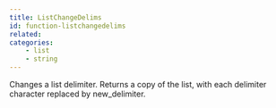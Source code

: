 ```yaml
---
title: ListChangeDelims
id: function-listchangedelims
related:
categories:
    - list
    - string
---
```


Changes a list delimiter.
Returns a copy of the list, with each delimiter character
replaced by new_delimiter.

